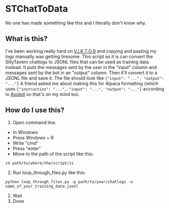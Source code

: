 # STChatToData
 No one has made something like this and I literally don't know why.
## What is this?
I've been working really hard on [V.I.K.T.O.R](https://github.com/Memerlin/Virtual-Intelligence-Knowledge-Text-based-Opensource-Roleplay) and copying and pasting my logs manually was getting tiresome. This script as it is can convert the SillyTavern chatlogs to JSONL files that can be used as training data instead. It puts the messages sent by the user in the "input" column and messages sent by the bot in an "output" column. Then it'll convert it to a JSONL file and save it. The file should look like ``{"input": "...", "output": "..."}``
A friend asked me about making this for Alpaca formatting (which uses ``{"instruction": "...", "input": "...", "output": "..."}`` according to [Axolotl](https://github.com/OpenAccess-AI-Collective/axolotl#dataset) so that's on my mind too.
## How do I use this?
1. Open command line.
 - In Windows:
  - Press Windows + R
  - Write "cmd"
  - Press "enter"
  - Move to the path of the script like this:
 ```
cd path/to/where/the/script/is
```
2. Run loop_through_files.py like this:
```
python loop_through_files.py -p path/to/your/chatlogs -o name_of_your_training_data.jsonl
```
2. Wait
3. Done